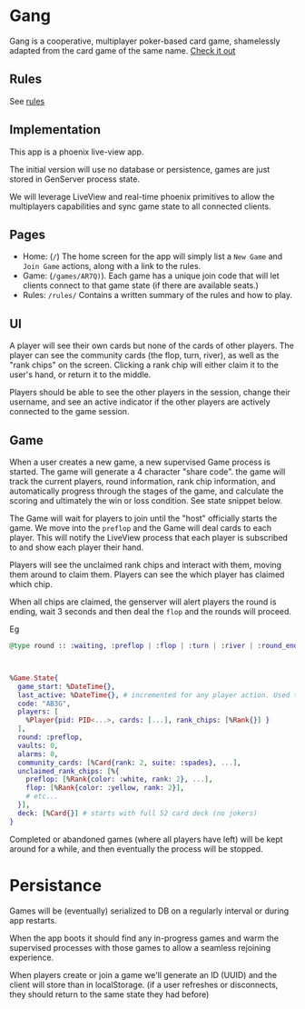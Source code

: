 # Gang

Gang is a cooperative, multiplayer poker-based card game, shamelessly adapted from the card game of the same name. [Check it out](https://store.thamesandkosmos.com/products/the-gang?srsltid=AfmBOopgB7BiNveSWKGek61XG8bQe85DvsjydYQoTg_AmKawiEdh07al)

## Rules

See [rules](./rules.md)

## Implementation

This app is a phoenix live-view app.

The initial version will use no database or persistence, games are just stored in GenServer process state.

We will leverage LiveView and real-time phoenix primitives to allow the multiplayers capabilities and sync game state to all connected clients.

## Pages

- Home: (`/`) The home screen for the app will simply list a `New Game` and `Join Game` actions, along with a link to the rules.
- Game: (`/games/AR7Q)`). Each game has a unique join code that will let clients connect to that game state (if there are available seats.)
- Rules: `/rules/` Contains a written summary of the rules and how to play.

## UI

A player will see their own cards but none of the cards of other players. The player can see the community cards (the flop, turn, river), as well as the "rank chips" on the screen.
Clicking a rank chip will either claim it to the user's hand, or return it to the middle.

Players should be able to see the other players in the session, change their username, and see an active indicator if the other players are actively connected to the game session.

## Game

When a user creates a new game, a new supervised Game process is started.
The game will generate a 4 character "share code".
the game will track the current players, round information, rank chip information, and automatically progress through the stages of the game, and calculate the scoring and ultimately the win or loss condition. See state snippet below.

The Game will wait for players to join until the "host" officially starts the game.
We move into the `preflop` and the Game will deal cards to each player. This will notify the LiveView process that each player is subscribed to and show each player their hand.

Players will see the unclaimed rank chips and interact with them, moving them around to claim them. Players can see the which player has claimed which chip.

When all chips are claimed, the genserver will alert players the round is ending, wait 3 seconds and then deal the `flop` and the rounds will proceed.

Eg 

```elixir
@type round :: :waiting, :preflop | :flop | :turn | :river | :round_end | :game_end



%Game.State{
  game_start: %DateTime{},
  last_active: %DateTime{}, # incremented for any player action. Used to cleanup or shutdown older games.
  code: "AB3G",
  players: [
    %Player{pid: PID<...>, cards: [...], rank_chips: [%Rank{}] }
  ],
  round: :preflop,
  vaults: 0,
  alarms: 0,
  community_cards: [%Card{rank: 2, suite: :spades}, ...],
  unclaimed_rank_chips: [%{
    preflop: [%Rank{color: :white, rank: 2}, ...],
    flop: [%Rank{color: :yellow, rank: 2}],
    # etc...
  }],
  deck: [%Card{}] # starts with full 52 card deck (no jokers)
}

```

Completed or abandoned games (where all players have left) will be kept around for a while, and then eventually the process will be stopped.


# Persistance

Games will be (eventually) serialized to DB on a regularly interval or during app restarts.

When the app boots it should find any in-progress games and warm the supervised processes with those games to allow a seamless rejoining experience.

When players create or join a game we'll generate an ID (UUID) and the client will store than in localStorage. (if a user refreshes or disconnects, they should return to the same state they had before)